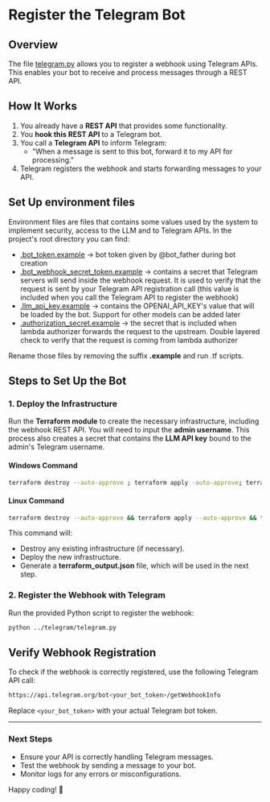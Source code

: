 # Register the Telegram Bot

## Overview
The file [telegram.py](../telegram/telegram.py) allows you to register a webhook using Telegram APIs. This enables your bot to receive and process messages through a REST API.

## How It Works
1. You already have a **REST API** that provides some functionality.
2. You **hook this REST API** to a Telegram bot.
3. You call a **Telegram API** to inform Telegram: 
   - "When a message is sent to this bot, forward it to my API for processing."
4. Telegram registers the webhook and starts forwarding messages to your API.

## Set Up environment files
Environment files are files that contains some values used by the system to implement
security, access to the LLM and to Telegram APIs.
In the project's root directory you can find:
- [.bot_token.example](../.bot_token.example) -> bot token given by @bot_father during bot creation
- [.bot_webhook_secret_token.example](../.bot_webhook_secret_token.example) -> contains a secret that Telegram servers will send inside the webhook request. It is used to verify that the request is sent by your Telegram API registration call (this value is included when you call the Telegram API to register the webhook)  
- [.llm_api_key.example](../.llm_api_key.example) -> contains the OPENAI_API_KEY's value that will be loaded by the bot. Support for other models can be added later
- [.authorization_secret.example](../.authorization_secret.example) -> the secret that is included when lambda authorizer forwards the request to the upstream. Double layered check to verify that the request is coming from lambda authorizer

Rename those files by removing the suffix **.example** and run .tf scripts.

## Steps to Set Up the Bot
### **1. Deploy the Infrastructure**
Run the **Terraform module** to create the necessary infrastructure, including the webhook REST API. You will need to input the **admin username**. This process also creates a secret that contains the **LLM API key** bound to the admin's Telegram username.

#### **Windows Command**
```sh
terraform destroy --auto-approve ; terraform apply -auto-approve; terraform output -json | Out-File -Encoding utf8 terraform_output.json
```
#### **Linux Command**
```sh
terraform destroy --auto-approve && terraform apply --auto-approve && terraform output -json > terraform_output.json
```
This command will:
- Destroy any existing infrastructure (if necessary).
- Deploy the new infrastructure.
- Generate a **terraform_output.json** file, which will be used in the next step.

### **2. Register the Webhook with Telegram**
Run the provided Python script to register the webhook:
```sh
python ../telegram/telegram.py
```

## Verify Webhook Registration
To check if the webhook is correctly registered, use the following Telegram API call:
```sh
https://api.telegram.org/bot<your_bot_token>/getWebhookInfo
```
Replace `<your_bot_token>` with your actual Telegram bot token.

---
### **Next Steps**
- Ensure your API is correctly handling Telegram messages.
- Test the webhook by sending a message to your bot.
- Monitor logs for any errors or misconfigurations.

Happy coding! 🚀